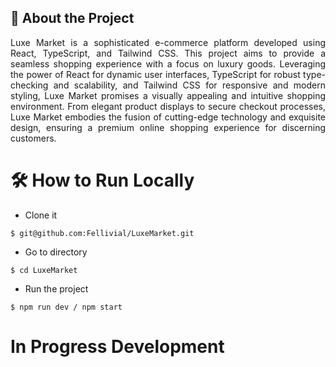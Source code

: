 ## 📑 About the Project

<p align="justify">Luxe Market is a sophisticated e-commerce platform developed using React, TypeScript, and Tailwind CSS. This project aims to provide a seamless shopping experience with a focus on luxury goods. Leveraging the power of React for dynamic user interfaces, TypeScript for robust type-checking and scalability, and Tailwind CSS for responsive and modern styling, Luxe Market promises a visually appealing and intuitive shopping environment. From elegant product displays to secure checkout processes, Luxe Market embodies the fusion of cutting-edge technology and exquisite design, ensuring a premium online shopping experience for discerning customers.</p>


# 🛠️ How to Run Locally

- Clone it

```
$ git@github.com:Fellivial/LuxeMarket.git
```

- Go to directory

```
$ cd LuxeMarket
```

- Run the project

```
$ npm run dev / npm start
```

<h1>In Progress Development</h1>
